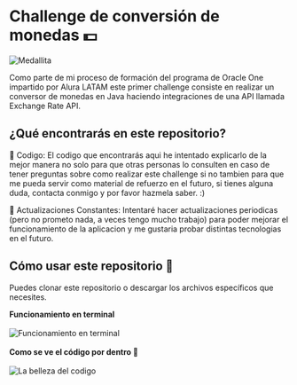 # Challenge de conversión de monedas 💵

![Medallita](./imagenes/Badge-Conversor.png)

Como parte de mi proceso de formación del programa de Oracle One impartido por Alura LATAM este primer challenge consiste en realizar un conversor de monedas en Java haciendo integraciones de una API llamada Exchange Rate API.


## ¿Qué encontrarás en este repositorio?

📓 Codigo: El codigo que encontrarás aqui he intentado explicarlo de la mejor manera no solo para que otras personas lo consulten en caso de tener preguntas sobre como realizar este challenge si no tambien para que me pueda servir como material de refuerzo en el futuro, si tienes alguna duda, contacta conmigo y por favor hazmela saber. :)



🔄 Actualizaciones Constantes:
Intentaré hacer actualizaciones periodicas (pero no prometo nada, a veces tengo mucho trabajo) para poder mejorar el funcionamiento de la aplicacion y me gustaria probar distintas tecnologias en el futuro.

## Cómo usar este repositorio 🤔
Puedes clonar este repositorio o descargar los archivos específicos que necesites.

**Funcionamiento en terminal** 
<br>
<br>
![Funcionamiento en terminal](./imagenes/Funcionamiento-en-terminal.png)
<br>
<br>
**Como se ve el código por dentro 👀** 
<br>
<br>
![La belleza del codigo](./imagenes/programacion.png)


